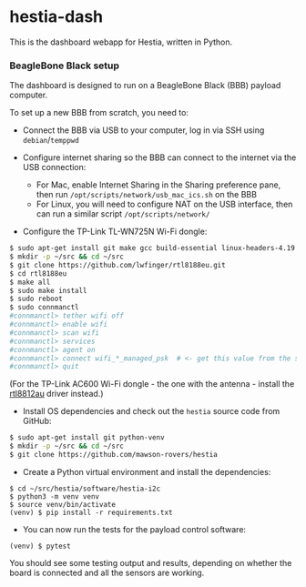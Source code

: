 # hestia-dash

This is the dashboard webapp for Hestia, written in Python.

### BeagleBone Black setup

The dashboard is designed to run on a BeagleBone Black (BBB) payload computer.

To set up a new BBB from scratch, you need to:

* Connect the BBB via USB to your computer, log in via SSH using `debian`/`temppwd`

* Configure internet sharing so the BBB can connect to the internet via the USB connection:
  * For Mac, enable Internet Sharing in the Sharing preference pane, then run `/opt/scripts/network/usb_mac_ics.sh` on the BBB
  * For Linux, you will need to configure NAT on the USB interface, then can run a similar script `/opt/scripts/network/`

* Configure the TP-Link TL-WN725N Wi-Fi dongle:

```sh
$ sudo apt-get install git make gcc build-essential linux-headers-4.19.94-ti-r42
$ mkdir -p ~/src && cd ~/src
$ git clone https://github.com/lwfinger/rtl8188eu.git
$ cd rtl8188eu
$ make all
$ sudo make install
$ sudo reboot
$ sudo connmanctl
#connmanctl> tether wifi off
#connmanctl> enable wifi
#connmanctl> scan wifi
#connmanctl> services
#connmanctl> agent on
#connmanctl> connect wifi_*_managed_psk  # <- get this value from the services list above
#connmanctl> quit
```

(For the TP-Link AC600 Wi-Fi dongle - the one with the antenna - install the [rtl8812au](https://github.com/aircrack-ng/rtl8812au.git) driver instead.)

* Install OS dependencies and check out the `hestia` source code from GitHub:

```sh
$ sudo apt-get install git python-venv
$ mkdir -p ~/src && cd ~/src
$ git clone https://github.com/mawson-rovers/hestia
```

* Create a Python virtual environment and install the dependencies:

```
$ cd ~/src/hestia/software/hestia-i2c
$ python3 -m venv venv
$ source venv/bin/activate
(venv) $ pip install -r requirements.txt
```

* You can now run the tests for the payload control software:

```
(venv) $ pytest
```

You should see some testing output and results, depending on whether the board is connected and all the sensors are working.


